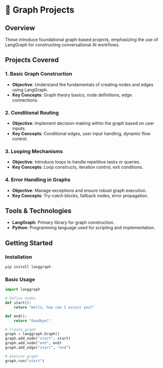 # 📘 Graph Projects 

## Overview
These introduce foundational graph-based projects, emphasizing the use of LangGraph for constructing conversational AI workflows.

## Projects Covered

### 1. Basic Graph Construction
- **Objective**: Understand the fundamentals of creating nodes and edges using LangGraph.
- **Key Concepts**: Graph theory basics, node definitions, edge connections.

### 2. Conditional Routing
- **Objective**: Implement decision-making within the graph based on user inputs.
- **Key Concepts**: Conditional edges, user input handling, dynamic flow control.

### 3. Looping Mechanisms
- **Objective**: Introduce loops to handle repetitive tasks or queries.
- **Key Concepts**: Loop constructs, iteration control, exit conditions.

### 4. Error Handling in Graphs
- **Objective**: Manage exceptions and ensure robust graph execution.
- **Key Concepts**: Try-catch blocks, fallback nodes, error propagation.

## Tools & Technologies
- **LangGraph**: Primary library for graph construction.
- **Python**: Programming language used for scripting and implementation.

## Getting Started

### Installation
```bash
pip install langgraph
```

### Basic Usage
```python
import langgraph

# Define nodes
def start():
    return "Hello, how can I assist you?"

def end():
    return "Goodbye!"

# Create graph
graph = langgraph.Graph()
graph.add_node("start", start)
graph.add_node("end", end)
graph.add_edge("start", "end")

# Execute graph
graph.run("start")
```

